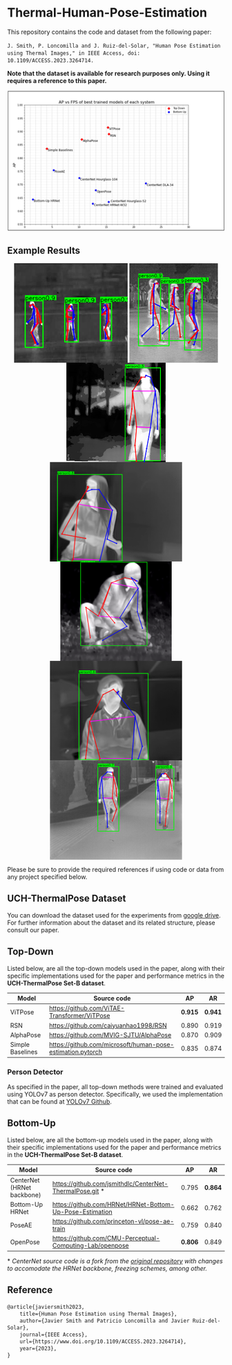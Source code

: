 # Thermal-Human-Pose-Estimation


This repository contains the code and dataset from the following paper:

`J. Smith, P. Loncomilla and J. Ruiz-del-Solar, "Human Pose Estimation using Thermal Images," in IEEE Access, doi: 10.1109/ACCESS.2023.3264714.`

<b> Note that the dataset is available for research purposes only. Using it requires a reference to this paper.</b>

![overall performance](figures/comparison.png)

## Example Results

<p align="center"> <img src='figures/sample1.png' align="center" height="230px"> <img src='figures/sample2.png' align="center" height="230px">  <img src='figures/sample3.png' align="center" height="230px"> <img src='figures/sample4.png' align="center" height="230px">                    <img src='figures/sample5.png' align="center" height="230px"> <img src='figures/sample6.png' align="center" height="230px">                    <img src='figures/sample7.png' align="center" height="230px"></p>

Please be sure to provide the required references if using code or data from any project specified below.

## UCH-ThermalPose Dataset

You can download the dataset used for the experiments from [google drive](https://drive.google.com/drive/folders/1YV7g563ZGlGO-9wx9G0vt6r7itJE8GDZ?usp=sharing). For further information about the dataset and its related structure, please consult our paper.

## Top-Down

Listed below, are all the top-down models used in the paper, along with their specific implementations used for the paper and performance metrics in the **UCH-ThermalPose Set-B dataset**.

| Model            | Source code                                                  | AP        | AR        |
| ---------------- | ------------------------------------------------------------ | --------- | --------- |
| ViTPose          | <https://github.com/ViTAE-Transformer/ViTPose>               | **0.915** | **0.941** |
| RSN              | <https://github.com/caiyuanhao1998/RSN>                      | 0.890     | 0.919     |
| AlphaPose        | <https://github.com/MVIG-SJTU/AlphaPose>                     | 0.870     | 0.909     |
| Simple Baselines | <https://github.com/microsoft/human-pose-estimation.pytorch> | 0.835     | 0.874     |
### Person Detector

As specified in the paper, all top-down methods were trained and evaluated using YOLOv7 as person detector. Specifically, we used the implementation that can be found at [YOLOv7 Github](https://github.com/WongKinYiu/yolov7.git).


## Bottom-Up

Listed below, are all the bottom-up models used in the paper, along with their specific implementations used for the paper and performance metrics in the **UCH-ThermalPose Set-B dataset**.

| Model                      | Source code                                                 | AP        | AR        |
| -------------------------- | ----------------------------------------------------------- | --------- | --------- |
| CenterNet (HRNet backbone) | <https://github.com/jsmithdlc/CenterNet-ThermalPose.git> \* | 0.795     | **0.864** |
| Bottom-Up HRNet            | <https://github.com/HRNet/HRNet-Bottom-Up-Pose-Estimation>  | 0.662     | 0.762     |
| PoseAE                     | <https://github.com/princeton-vl/pose-ae-train>             | 0.759     | 0.840     |
| OpenPose                   | <https://github.com/CMU-Perceptual-Computing-Lab/openpose>  | **0.806** | 0.849     |

\* *CenterNet source code is a fork from the [original repository](https://github.com/xingyizhou/CenterNet.git) with changes to accomodate the HRNet backbone, freezing schemes, among other.*

## Reference

    @article{javiersmith2023,
        title={Human Pose Estimation using Thermal Images},
        author={Javier Smith and Patricio Loncomilla and Javier Ruiz-del-Solar},
        journal={IEEE Access},
        url={https://www.doi.org/10.1109/ACCESS.2023.3264714},
        year={2023},
    }